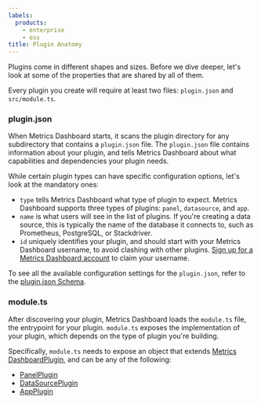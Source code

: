 ```yaml
---
labels:
  products:
    - enterprise
    - oss
title: Plugin Anatomy
---
```


Plugins come in different shapes and sizes. Before we dive deeper, let's look at some of the properties that are shared by all of them.

Every plugin you create will require at least two files: `plugin.json` and `src/module.ts`.

### plugin.json

When Metrics Dashboard starts, it scans the plugin directory for any subdirectory that contains a `plugin.json` file. The `plugin.json` file contains information about your plugin, and tells Metrics Dashboard about what capabilities and dependencies your plugin needs.

While certain plugin types can have specific configuration options, let's look at the mandatory ones:

- `type` tells Metrics Dashboard what type of plugin to expect. Metrics Dashboard supports three types of plugins: `panel`, `datasource`, and `app`.
- `name` is what users will see in the list of plugins. If you're creating a data source, this is typically the name of the database it connects to, such as Prometheus, PostgreSQL, or Stackdriver.
- `id` uniquely identifies your plugin, and should start with your Metrics Dashboard username, to avoid clashing with other plugins. [Sign up for a Metrics Dashboard account](https://metrics-dashboard.com/signup/) to claim your username.

To see all the available configuration settings for the `plugin.json`, refer to the [plugin.json Schema](/docs/metrics-dashboard/latest/plugins/developing/plugin.json/).

### module.ts

After discovering your plugin, Metrics Dashboard loads the `module.ts` file, the entrypoint for your plugin. `module.ts` exposes the implementation of your plugin, which depends on the type of plugin you're building.

Specifically, `module.ts` needs to expose an object that extends [Metrics DashboardPlugin](https://github.com/metrics-dashboard/metrics-dashboard/blob/08bf2a54523526a7f59f7c6a8dafaace79ab87db/packages/metrics-dashboard-data/src/types/plugin.ts#L124), and can be any of the following:

- [PanelPlugin](https://github.com/metrics-dashboard/metrics-dashboard/blob/08bf2a54523526a7f59f7c6a8dafaace79ab87db/packages/metrics-dashboard-data/src/types/panel.ts#L73)
- [DataSourcePlugin](https://github.com/metrics-dashboard/metrics-dashboard/blob/08bf2a54523526a7f59f7c6a8dafaace79ab87db/packages/metrics-dashboard-data/src/types/datasource.ts#L33)
- [AppPlugin](https://github.com/metrics-dashboard/metrics-dashboard/blob/45b7de1910819ad0faa7a8aeac2481e675870ad9/packages/metrics-dashboard-data/src/types/app.ts#L27)
